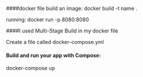 ####docker file
build an image:
docker build -t name .

running:
docker run -p 8080:8080

####I used Multi-Stage Build in my docker file

Create a file called docker-compose.yml
#### Build and run your app with Compose:
docker-compose up


